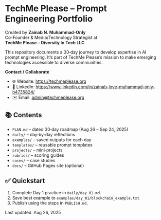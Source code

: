 # TechMe Please – Prompt Engineering Portfolio

Created by **Zainab N. Muhammad-Only**  
Co-Founder & Media/Technology Strategist at  
**TechMe Please – Diversity In Tech LLC**

This repository documents a 30‑day journey to develop expertise in AI prompt engineering. It’s part of TechMe Please’s mission to make emerging technologies accessible to diverse communities.

**Contact / Collaborate**
- 🌐 Website: https://techmeplease.org
- 💼 LinkedIn: https://www.linkedin.com/in/zainab-love-muhammad-only-b4735824/
- ✉️ Email: admin@techmeplease.org

## 📚 Contents
- `PLAN.md` – dated 30‑day roadmap (Aug 26 – Sep 24, 2025)
- `daily/` – day‑by‑day reflections
- `examples/` – saved outputs for each day
- `templates/` – reusable prompt templates
- `projects/` – mini‑projects
- `rubrics/` – scoring guides
- `cases/` – case studies
- `docs/` – GitHub Pages site (optional)

## ✅ Quickstart
1. Complete Day 1 practice in `daily/day_01.md`.
2. Save best example to `examples/day_01/blockchain_example.txt`.
3. Publish using the steps in `PUBLISH.md`.

Last updated: Aug 26, 2025
